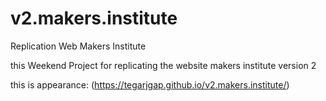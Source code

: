 # v2.makers.institute
Replication Web Makers Institute

this Weekend Project for replicating the website makers institute version 2

this is appearance:
(https://tegarjgap.github.io/v2.makers.institute/)
